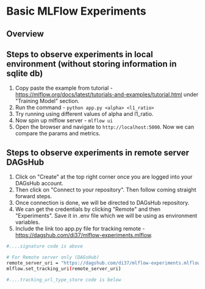 # Basic MLFlow Experiments

## Overview

## Steps to observe experiments in local environment (without storing information in sqlite db)

1. Copy paste the example from tutorial - https://mlflow.org/docs/latest/tutorials-and-examples/tutorial.html under "Training Model" section.
2. Run the command - `python app.py <alpha> <l1_ratio>`
3. Try running using different values of alpha and l1_ratio.
4. Now spin up mlflow server - `mlflow ui`
5. Open the browser and navigate to `http://localhost:5000`. Now we can compare the params and metrics.

## Steps to observe experiments in remote server DAGsHub

1. Click on "Create" at the top right corner once you are logged into your DAGsHub account.
2. Then click on "Connect to your repository". Then follow coming straight forward steps.
3. Once connection is done, we will be directed to DAGsHub repository.
4. We can get the credentials by clicking "Remote" and then "Experiments". Save it in .env file which we will be using as environment variables.
5. Include the link too app.py file for tracking remote - https://dagshub.com/di37/mlflow-experiments.mlflow.

```bash
#....signature code is above

# For Remote server only (DAGsHub)
remote_server_uri = "https://dagshub.com/di37/mlflow-experiments.mlflow"
mlflow.set_tracking_uri(remote_server_uri)

#....tracking_url_type_store code is below
```
